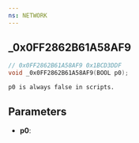 ```yaml
---
ns: NETWORK
---
```

## _0x0FF2862B61A58AF9

```c
// 0x0FF2862B61A58AF9 0x1BCD3DDF
void _0x0FF2862B61A58AF9(BOOL p0);
```

```
p0 is always false in scripts.  
```

## Parameters
* **p0**: 

